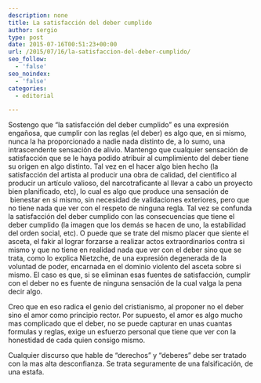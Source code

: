 ```yaml
---
description: none
title: La satisfacción del deber cumplido
author: sergio
type: post
date: 2015-07-16T00:51:23+00:00
url: /2015/07/16/la-satisfaccion-del-deber-cumplido/
seo_follow:
  - 'false'
seo_noindex:
  - 'false'
categories:
  - editorial

---
```

Sostengo que &#8220;la satisfacción del deber cumplido&#8221; es una expresión engañosa, que cumplir con las reglas (el deber) es algo que, en si mismo, nunca la ha proporcionado a nadie nada distinto de, a lo sumo, una intrascendente sensación de alivio. Mantengo que cualquier sensación de satisfacción que se le haya podido atribuir al cumplimiento del deber tiene su origen en algo distinto. Tal vez en el hacer algo bien hecho (la satisfacción del artista al producir una obra de calidad, del cientifico al producir un artículo valioso, del narcotraficante al llevar a cabo un proyecto bien planificado, etc), lo cual es algo que produce una sensación de  bienestar en si mismo, sin necesidad de validaciones exteriores, pero que no tiene nada que ver con el respeto de ninguna regla. Tal vez se confunda la satisfacción del deber cumplido con las consecuencias que tiene el deber cumplido (la imagen que los demás se hacen de uno, la estabilidad del orden social, etc). O puede que se trate del mismo placer que siente el asceta, el fakir al lograr forzarse a realizar actos extraordinarios contra si mismo y que no tiene en realidad nada que ver con el deber sino que se trata, como lo explica Nietzche, de una expresión degenerada de la voluntad de poder, encarnada en el dominio violento del asceta sobre si mismo. El caso es que, si se eliminan esas fuentes de satisfacción, cumplir con el deber no es fuente de ninguna sensación de la cual valga la pena decir algo.

Creo que en eso radica el genio del cristianismo, al proponer no el deber sino el amor como principio rector. Por supuesto, el amor es algo mucho mas complicado que el deber, no se puede capturar en unas cuantas formulas y reglas, exige un esfuerzo personal que tiene que ver con la honestidad de cada quien consigo mismo.

Cualquier discurso que hable de &#8220;derechos&#8221; y &#8220;deberes&#8221; debe ser tratado con la mas alta desconfianza. Se trata seguramente de una falsificación, de una estafa.

